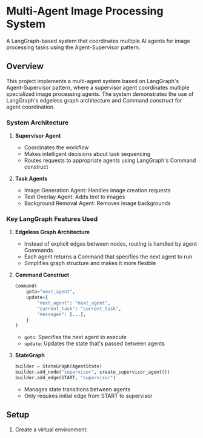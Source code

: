 # Multi-Agent Image Processing System

A LangGraph-based system that coordinates multiple AI agents for image processing tasks using the Agent-Supervisor pattern.

## Overview

This project implements a multi-agent system based on LangGraph's Agent-Supervisor pattern, where a supervisor agent coordinates multiple specialized image processing agents. The system demonstrates the use of LangGraph's edgeless graph architecture and Command construct for agent coordination.

### System Architecture

1. **Supervisor Agent**
   - Coordinates the workflow
   - Makes intelligent decisions about task sequencing
   - Routes requests to appropriate agents using LangGraph's Command construct

2. **Task Agents**
   - Image Generation Agent: Handles image creation requests
   - Text Overlay Agent: Adds text to images
   - Background Removal Agent: Removes image backgrounds

### Key LangGraph Features Used

1. **Edgeless Graph Architecture**
   - Instead of explicit edges between nodes, routing is handled by agent Commands
   - Each agent returns a Command that specifies the next agent to run
   - Simplifies graph structure and makes it more flexible

2. **Command Construct**
   ```python
   Command(
       goto="next_agent",
       update={
           "next_agent": "next_agent",
           "current_task": "current_task",
           "messages": [...],
       }
   )
   ```
   - `goto`: Specifies the next agent to execute
   - `update`: Updates the state that's passed between agents

3. **StateGraph**
   ```python
   builder = StateGraph(AgentState)
   builder.add_node("supervisor", create_supervisor_agent())
   builder.add_edge(START, "supervisor")
   ```
   - Manages state transitions between agents
   - Only requires initial edge from START to supervisor

## Setup

1. Create a virtual environment:
